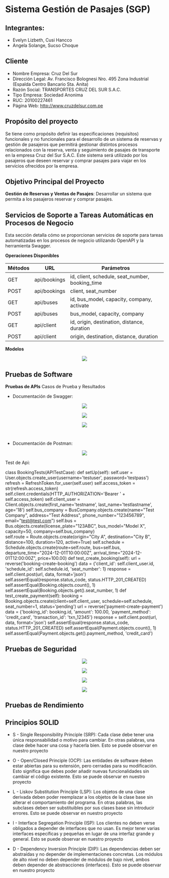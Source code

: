#  Sistema Gestión de Pasajes (SGP)

## Integrantes:
- Evelyn Lizbeth, Cusi Hancco
- Angela Solange, Sucso Choque

## Cliente
- Nombre Empresa: Cruz Del Sur
- Dirección Legal: Av. Francisco Bolognesi Nro. 495 Zona Industrial (Espalda Centro Bancario Sta. Anita)
- Razón Social: TRANSPORTES CRUZ DEL SUR S.A.C.
- Tipo Empresa: Sociedad Anonima
- RUC: 20100227461
- Página Web: http://www.cruzdelsur.com.pe

## Propósito del proyecto
Se tiene como propósito definir las especificaciones (requisitos) funcionales y no funcionales para el desarrollo de un sistema de reservas y gestión de pasajeros que permitirá gestionar distintos procesos relacionados con la reserva, venta y seguimiento de pasajes de transporte en la empresa Cruz del Sur S.A.C. Este sistema será utilizado por los pasajeros que deseen reservar y comprar pasajes para viajar en los servicios ofrecidos por la empresa.

## Objetivo Principal del Proyecto
**Gestión de Reservas y Ventas de Pasajes**: Desarrollar un sistema que permita a los pasajeros reservar y comprar pasajes.

## Servicios de Soporte a Tareas Automáticas en Procesos de Negocio
Esta sección detalla cómo se proporcionan servicios de soporte para tareas automatizadas en los procesos de negocio utilizando OpenAPI y la herramienta Swagger.

**Operaciones Disponibles**

| Métodos     |      URL      |                    Parámetros                   |
|-------------|---------------|-------------------------------------------------|
| GET         | api/bookings  | id, client, schedule, seat_number, booking_time |
| POST        | api/bookings  | client, seat_number                             |
| GET         | api/buses     | id, bus_model, capacity, company, activate      |
| POST        | api/buses     | bus_model, capacity, company                    |
| GET         | api/client    | id, origin, destination, distance, duration     |
| POST        | api/client    | origin, destination, distance, duration         |

**Modelos**
<p align="center">
    <img src="/Images/Models.jpeg">
  </p>

## Pruebas de Software
**Pruebas de APIs**
Casos de Prueba y Resultados
- Documentación de Swagger:
<p align="center">
    <img src="/Images/BookingsSwagger.jpeg">
  </p>
<p align="center">
    <img src="/Images/BusesSwagger.jpeg">
  </p>
<p align="center">
    <img src="/Images/RoutesSwagger.jpeg">
  </p>


```php



```

- Documentación de Postman:
<p align="center">
    <img src="/Images/postman.png">
  </p>

Test de Api:

class BookingTests(APITestCase):
    def setUp(self):
        self.user = User.objects.create_user(username='testuser', password='testpass')
        refresh = RefreshToken.for_user(self.user)
        self.access_token = str(refresh.access_token)
        self.client.credentials(HTTP_AUTHORIZATION='Bearer ' + self.access_token)
        self.client_user = Client.objects.create(first_name='testname', 
                                                last_name='testlastname', 
                                                age='18')
        self.bus_company = BusCompany.objects.create(name="Test Company", 
                                                    address="Test Address",
                                                    phone_number="123456789", 
                                                    email="test@test.com")
        self.bus = Bus.objects.create(license_plate="123ABC",
                                      bus_model="Model X",
                                      capacity=50,
                                      company=self.bus_company)                    
        self.route = Route.objects.create(origin="City A",
                                          destination="City B",
                                          distance=100,
                                          duration=120,
                                          active=True)
        self.schedule = Schedule.objects.create(route=self.route,
                                                bus=self.bus,
                                                departure_time="2024-12-01T10:00:00Z",
                                                arrival_time="2024-12-01T12:00:00Z",
                                                price=100.00)
    def test_create_booking(self):
        url = reverse('booking-create-booking')
        data = {'client_id': self.client_user.id, 'schedule_id': self.schedule.id, 'seat_number': 1}
        response = self.client.post(url, data, format='json')
        self.assertEqual(response.status_code, status.HTTP_201_CREATED)
        self.assertEqual(Booking.objects.count(), 1)
        self.assertEqual(Booking.objects.get().seat_number, 1)
    def test_create_payment(self):
        booking = Booking.objects.create(client=self.client_user,
                                         schedule=self.schedule,
                                         seat_number=1,
                                         status='pending')
        url = reverse('payment-create-payment')
        data = {'booking_id': booking.id, 'amount': 100.00, 'payment_method': 'credit_card',
                'transaction_id': 'txn_12345'}
        response = self.client.post(url, data, format='json')
        self.assertEqual(response.status_code, status.HTTP_201_CREATED)
        self.assertEqual(Payment.objects.count(), 1)
        self.assertEqual(Payment.objects.get().payment_method, 'credit_card')
        
        
## Pruebas de Seguridad

   <p align="center">
    <img src="/Images/E1.jpg">
  </p>

   <p align="center">
    <img src="/Images/E2.jpeg">
  </p>



   <p align="center">
    <img src="/Images/E3.jpeg">
  </p>


   <p align="center">
    <img src="/Images/E4.jpeg">
  </p>


  
## Pruebas de Rendimiento



## Principios SOLID
- S - Single Responsibility Principle (SRP):
Cada clase debe tener una única responsabilidad o motivo para cambiar. En otras palabras, una clase debe hacer una cosa y hacerla bien. Esto se puede observar en nuestro proyecto


- O - Open/Closed Principle (OCP):
Las entidades de software deben estar abiertas para su extensión, pero cerradas para su modificación. Esto significa que debes poder añadir nuevas funcionalidades sin cambiar el código existente.  Esto se puede observar en nuestro proyecto


- L - Liskov Substitution Principle (LSP):
Los objetos de una clase derivada deben poder reemplazar a los objetos de la clase base sin alterar el comportamiento del programa. En otras palabras, las subclases deben ser substituibles por sus clases base sin introducir errores. Esto se puede observar en nuestro proyecto



- I - Interface Segregation Principle (ISP):
Los clientes no deben verse obligados a depender de interfaces que no usan. Es mejor tener varias interfaces específicas y pequeñas en lugar de una interfaz grande y general. Esto se puede observar en nuestro proyecto


- D - Dependency Inversion Principle (DIP):
Las dependencias deben ser abstraídas y no depender de implementaciones concretas. Los módulos de alto nivel no deben depender de módulos de bajo nivel, ambos deben depender de abstracciones (interfaces). Esto se puede observar en nuestro proyecto


